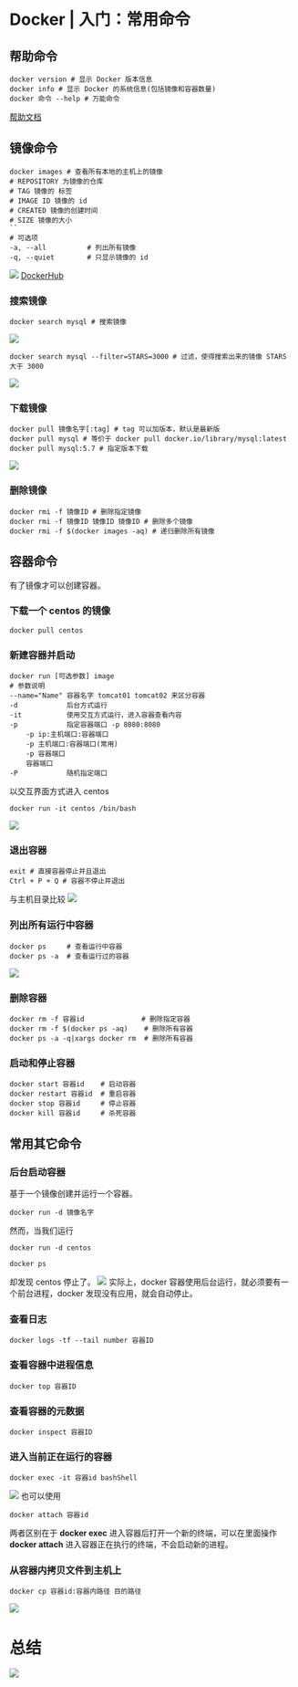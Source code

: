 # Docker | 入门：常用命令
## 帮助命令
```shell
docker version # 显示 Docker 版本信息
docker info # 显示 Docker 的系统信息(包括镜像和容器数量)
docker 命令 --help # 万能命令
```
[帮助文档](https://docs.docker.com/manuals/)
## 镜像命令
```shell
docker images # 查看所有本地的主机上的镜像
# REPOSITORY 为镜像的仓库
# TAG 镜像的 标签
# IMAGE ID 镜像的 id
# CREATED 镜像的创建时间
# SIZE 镜像的大小
``
# 可选项
-a, --all          # 列出所有镜像
-q, --quiet        # 只显示镜像的 id
```
![](https://typora-birdy.oss-cn-guangzhou.aliyuncs.com/20240515185536.png)
[DockerHub](https://hub.docker.com/)
### 搜索镜像
```shell
docker search mysql # 搜索镜像
```
![](https://typora-birdy.oss-cn-guangzhou.aliyuncs.com/20240516124946.png)
```shell
docker search mysql --filter=STARS=3000 # 过滤，使得搜索出来的镜像 STARS 大于 3000
```
![](https://typora-birdy.oss-cn-guangzhou.aliyuncs.com/20240516125226.png)
### 下载镜像
```shell
docker pull 镜像名字[:tag] # tag 可以加版本，默认是最新版
docker pull mysql # 等价于 docker pull docker.io/library/mysql:latest
docker pull mysql:5.7 # 指定版本下载
```
![](https://typora-birdy.oss-cn-guangzhou.aliyuncs.com/20240516125842.png)
### 删除镜像
```shell
docker rmi -f 镜像ID # 删除指定镜像
docker rmi -f 镜像ID 镜像ID 镜像ID # 删除多个镜像
docker rmi -f $(docker images -aq) # 递归删除所有镜像
```
## 容器命令
有了镜像才可以创建容器。
### 下载一个 centos 的镜像
```shell
docker pull centos
```
### 新建容器并启动
```shell
docker run [可选参数] image
# 参数说明
--name="Name" 容器名字 tomcat01 tomcat02 来区分容器
-d            后台方式运行
-it           使用交互方式运行，进入容器查看内容
-p            指定容器端口 -p 8080:8080
	-p ip:主机端口:容器端口
	-p 主机端口:容器端口(常用)
	-p 容器端口
	容器端口
-P            随机指定端口
```
以交互界面方式进入 centos
```shell
docker run -it centos /bin/bash
```
![](https://typora-birdy.oss-cn-guangzhou.aliyuncs.com/20240516131355.png)
### 退出容器
```shell
exit # 直接容器停止并且退出
Ctrl + P + Q # 容器不停止并退出
```
与主机目录比较
![](https://typora-birdy.oss-cn-guangzhou.aliyuncs.com/20240516131558.png)
### 列出所有运行中容器
```shell
docker ps     # 查看运行中容器
docker ps -a  # 查看运行过的容器
```
![](https://typora-birdy.oss-cn-guangzhou.aliyuncs.com/20240516131753.png)
### 删除容器
```shell
docker rm -f 容器id              # 删除指定容器
docker rm -f $(docker ps -aq)    # 删除所有容器
docker ps -a -q|xargs docker rm  # 删除所有容器
```
### 启动和停止容器
```shell
docker start 容器id    # 启动容器
docker restart 容器id  # 重启容器
docker stop 容器id     # 停止容器
docker kill 容器id     # 杀死容器
```
## 常用其它命令
### 后台启动容器
基于一个镜像创建并运行一个容器。
```shell
docker run -d 镜像名字
```
然而，当我们运行
```shell
docker run -d centos

docker ps 
```
却发现 centos 停止了。
![](https://typora-birdy.oss-cn-guangzhou.aliyuncs.com/20240609145454.png)
实际上，docker 容器使用后台运行，就必须要有一个前台进程，docker 发现没有应用，就会自动停止。
### 查看日志
```shell
docker logs -tf --tail number 容器ID
```
### 查看容器中进程信息
```shell
docker top 容器ID
```
### 查看容器的元数据
```shell
docker inspect 容器ID
```
### 进入当前正在运行的容器
```shell
docker exec -it 容器id bashShell
```
![](https://typora-birdy.oss-cn-guangzhou.aliyuncs.com/20240609151847.png)
也可以使用
```shell
docker attach 容器id
```

两者区别在于
**docker exec** 进入容器后打开一个新的终端，可以在里面操作
**docker attach** 进入容器正在执行的终端，不会启动新的进程。
### 从容器内拷贝文件到主机上
```shell
docker cp 容器id:容器内路径 目的路径
```
![](https://typora-birdy.oss-cn-guangzhou.aliyuncs.com/20240609152639.png)
# 总结
![](https://typora-birdy.oss-cn-guangzhou.aliyuncs.com/20240609152932.png)
